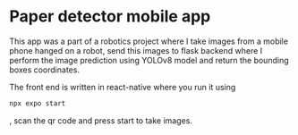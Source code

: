 <h1>
  Paper detector mobile app
</h1>
<p>
  This app was a part of a robotics project where I take images from a mobile phone hanged on a robot, send this images to flask backend where I perform the image prediction using YOLOv8 model and return the bounding boxes coordinates.
  
  The front end is written in react-native where you run it using 
  ```bash 
  npx expo start
  ```
  , scan the qr code and press start to take images.
</p>
